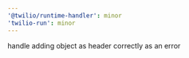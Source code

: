 ```yaml
---
'@twilio/runtime-handler': minor
'twilio-run': minor
---
```


handle adding object as header correctly as an error

